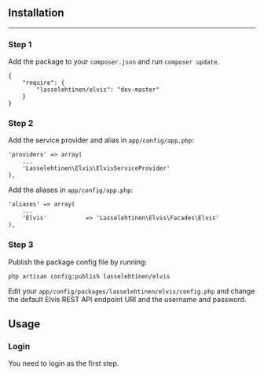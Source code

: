 ## Installation
------------

### Step 1

Add the package to your `composer.json` and run `composer update`.

    {
        "require": {
            "lasselehtinen/elvis": "dev-master"
        }
    }

### Step 2

Add the service provider and alias in `app/config/app.php`:
    
	'providers' => array(
        ...
        'Lasselehtinen\Elvis\ElvisServiceProvider'
    ),

Add the aliases in `app/config/app.php`:
    
    'aliases' => array(
        ...
        'Elvis'			  => 'Lasselehtinen\Elvis\Facades\Elvis'
    ),

### Step 3
Publish the package config file by running:

    php artisan config:publish lasselehtinen/elvis
    
Edit your `app/config/packages/lasselehtinen/elvis/config.php` and change the default Elvis REST API endpoint URI and the username and password.

## Usage

### Login
You need to login as the first step. 
